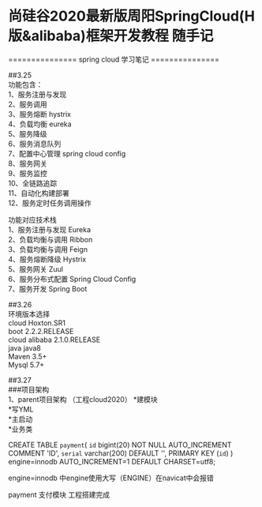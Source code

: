 # 尚硅谷2020最新版周阳SpringCloud(H版&alibaba)框架开发教程 随手记

===============   spring cloud 学习笔记  ===============

##3.25  
功能包含：  
1、服务注册与发现  
2、服务调用    
3、服务熔断 hystrix  
4、负载均衡 eureka  
5、服务降级  
6、服务消息队列  
7、配置中心管理  spring cloud config  
8、服务网关  
9、服务监控  
10、全链路追踪  
11、自动化构建部署  
12、服务定时任务调用操作  


功能对应技术栈  
1、服务注册与发现  Eureka  
2、负载均衡与调用  Ribbon  
3、负载均衡与调用  Feign  
4、服务熔断降级    Hystrix  
5、服务网关   	   Zuul  
6、服务分布式配置  Spring Cloud Config   
7、服务开发        Spring Boot  
  
##3.26  
环境版本选择  
cloud Hoxton.SR1  
boot  2.2.2.RELEASE  
cloud alibaba 2.1.0.RELEASE  
java  java8  
Maven 3.5+  
Mysql 5.7+  

##3.27  
###项目架构  
1、parent项目架构 （工程cloud2020）
*建模块  
*写YML  
*主启动  
*业务类  

CREATE TABLE `payment`(
	`id` bigint(20) NOT NULL AUTO_INCREMENT COMMENT 'ID',
	`serial` varchar(200) DEFAULT '',
	PRIMARY KEY (`id`)
) engine=innodb AUTO_INCREMENT=1 DEFAULT CHARSET=utf8;  

engine=innodb 中engine使用大写（ENGINE）在navicat中会报错  

payment 支付模块 工程搭建完成


